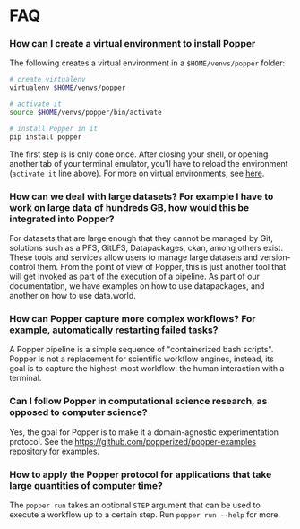 # FAQ

### How can I create a virtual environment to install Popper

The following creates a virtual environment in a `$HOME/venvs/popper` 
folder:

```bash
# create virtualenv
virtualenv $HOME/venvs/popper

# activate it
source $HOME/venvs/popper/bin/activate

# install Popper in it
pip install popper
```

The first step is is only done once. After closing your shell, or 
opening another tab of your terminal emulator, you'll have to reload 
the environment (`activate it` line above). For more on virtual 
environments, see 
[here](https://packaging.python.org/guides/installing-using-pip-and-virtual-environments/#installing-virtualenv).

### How can we deal with large datasets? For example I have to work on large data of hundreds GB, how would this be integrated into Popper?

For datasets that are large enough that they cannot be managed by Git, 
solutions such as a PFS, GitLFS, Datapackages, ckan, among others 
exist. These tools and services allow users to manage large datasets 
and version-control them. From the point of view of Popper, this is 
just another tool that will get invoked as part of the execution of a 
pipeline. As part of our documentation, we have examples on how to use 
datapackages, and another on how to use data.world.

### How can Popper capture more complex workflows? For example, automatically restarting failed tasks?

A Popper pipeline is a simple sequence of "containerized bash 
scripts". Popper is not a replacement for scientific workflow engines, 
instead, its goal is to capture the highest-most workflow: the human 
interaction with a terminal.

### Can I follow Popper in computational science research, as opposed to computer science?

Yes, the goal for Popper is to make it a domain-agnostic 
experimentation protocol. See the 
<https://github.com/popperized/popper-examples> repository for 
examples.

### How to apply the Popper protocol for applications that take large quantities of computer time?

The `popper run` takes an optional `STEP` argument that can be used to 
execute a workflow up to a certain step. Run `popper run --help` for 
more.
